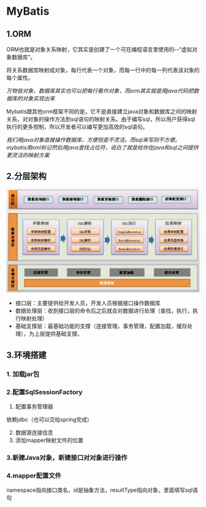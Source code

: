 # MyBatis  

## 1.ORM

ORM也就是对象关系映射，它其实是创建了一个可在编程语言里使用的--“虚拟对象数据库”。

将关系数据库映射成对象，每行代表一个对象，而每一行中的每一列代表该对象的每个属性。   

_万物皆对象，数据库其实也可以把每行看作对象，而orm其实就是用java代码把数据库的对象实现出来_    

Mybatis跟其他orm框架不同的是，它不是直接建立java对象和数据库之间的映射关系，对对象的操作方法到sql语句的映射关系。由于编写sql，所以用户获得sql执行的更多控制，所以开发者可以编写更加高效的sql语句。  

_我们用java对象直接操作数据库，方便但是不灵活。而sql来写则不方便。mybatis用xml标记然后用java查找占位符，说白了就是给你在java和sql之间提供更灵活的映射方案_   

## 2.分层架构  

![](../images/db13.png)     

- 接口层：主要提供给开发人员，开发人员根据接口操作数据库    
- 数据处理层：收到接口层的命令后之后就会对数据进行处理（查找，执行，执行映射处理）   
- 基础支撑层：最基础功能的支撑（连接管理，事务管理，配置加载，缓存处理），为上层提供基础支撑。     

## 3.环境搭建  

### 1. 加载jar包   





### 2.配置SqlSessionFactory     

1. 配置事务管理器   

依赖jdbc（也可以交给spring完成）

2. 数据源连接信息  
3. 添加mapper映射文件的位置   



### 3.新建Java对象，新建接口对对象进行操作    



### 4.mapper配置文件     

namespace指向接口类名，id是抽象方法，resultType指向对象，里面填写sql语句   

  

































